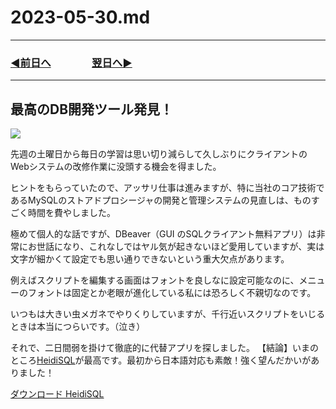 # 2023-05-30.md

---
### [◀️前日へ](https://github.com/yuasys/chatty-journal/blob/main/2023/05/2023-05-29.md)&emsp;&emsp;&emsp;&emsp;[翌日へ▶️](https://github.com/yuasys/chatty-journal/blob/main/2023/05/2023-05-31.md)
---


最高のDB開発ツール発見！
-

[![](https://hackmd.io/_uploads/B1e4Rr4L2.png)](https://www.heidisql.com/)

先週の土曜日から毎日の学習は思い切り減らして久しぶりにクライアントのWebシステムの改修作業に没頭する機会を得ました。

ヒントをもらっていたので、アッサリ仕事は進みますが、特に当社のコア技術であるMySQLのストアドプロシージャの開発と管理システムの見直しは、ものすごく時間を費やしました。

極めて個人的な話ですが、DBeaver（GUI のSQLクライアント無料アプリ）は非常にお世話になり、これなしではヤル気が起きないほど愛用していますが、実は文字が細かくて設定でも思い通りできないという重大欠点があります。

例えばスクリプトを編集する画面はフォントを良しなに設定可能なのに、メニューのフォントは固定とか老眼が進化している私には恐ろしく不親切なのです。

いつもは大きい虫メガネでやりくりしていますが、千行近いスクリプトをいじるときは本当につらいです。（泣き）

それで、二日間弱を掛けて徹底的に代替アプリを探しました。
【結論】いまのところ[HeidiSQL](https://www.heidisql.com/)が最高です。最初から日本語対応も素敵！強く望んだかいがありました！

[ダウンロード HeidiSQL](https://www.heidisql.com/download.php?download=installer)
